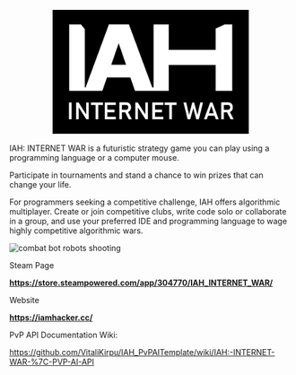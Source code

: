 <p align="center">  <img src="iah_logo.png" width="350" title="IAH: INTERNET WAR logo"/> </p>

IAH: INTERNET WAR is a futuristic strategy game you can play using a programming language or a computer mouse.

Participate in tournaments and stand a chance to win prizes that can change your life.

For programmers seeking a competitive challenge, IAH offers algorithmic multiplayer. Create or join competitive clubs, write code solo or collaborate in a group, and use your preferred IDE and programming language to wage highly competitive algorithmic wars.

<p align="left"><img src="GIF_1.gif" title="combat bot robots shooting"/> </p>

Steam Page

**https://store.steampowered.com/app/304770/IAH_INTERNET_WAR/**

Website

**https://iamhacker.cc/**


PvP API Documentation Wiki:

https://github.com/VitaliKirpu/IAH_PvPAITemplate/wiki/IAH:-INTERNET-WAR-%7C-PVP-AI-API
